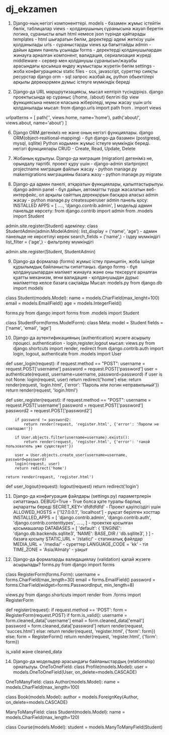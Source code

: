 # dj_ekzamen
1. Django-ның негізгі компоненттері. 
models - базамен жұмыс істейтін бөлік, таблицалар
views - қолданушының сұранысына жауап беретін логика, сұранысты алып html немесе json түрінде қайтарады
templates - html шығаратын бөлім, деректерді әдемі жеткізу үшін қолданылады
urls - сұраныстарды views қа бағыттайды
admin - дайын админ панель ұсынады
forms - деректерді қолданушылардан жинауға арналған компонент, валидация, сериализация жүреді
middleware - сервер мен қолданушы сұранысын/жауабы арасындағы қосымша өңдеу жұмыстары жүретін бөлім
settings - жоба конфигурациясы
static files - ccs, javascript, суреттер сияқты ресурстар
django orm - sql запрос жазбай ақ, python обьектілері арқылы дерекқормен дүмыс істеуге мүмкіндік береді

5. Django-да URL маршрутизациясы, мысал келтіріп түсіндіріңіз. 
django проектысында әр сұраныс (/home, /about) белгілі бір view функциясына немесе класына жіберіледі, мұны жасау үшін urls қолданылады
мысал:
from django.urls import path
from . import views

urlpatterns = [
    path('', views.home, name='home'),
    path('about/', views.about, name='about')
]

6. Django ORM дегеніміз не және оның негізгі функциялары.
django ORM(object-realtional-mapping) - бұл django-да базамен (postgresql, mysql, sqllite) Python кодымен жұмыс істеуге мүмкіндік береді.
негізгі функциялары
CRUD - Create, Read, Update, Delete

7. Жобаның құрылуы. Django-да миграция (migration) дегеніміз не, 
орындалу тәртібі. 
проект құру үшін - django-admin startproject projectname
миграция файлын жасау - python manage.py makemigrations
миграцияны базаға жазу - python manage.py migrate

8. Django-да админ панелі, атқаратын функциялары, қалыптастырылуы.
django admin panel - бұл дайын, автоматты түрде жасалатын веб-интерфейс, ол арқылы сайттың дерекқорын басқара аласыз
admin жасау - python manage.py createsuperuser
admin панель қосу:
INSTALLED APPS = [
    ....,
    'django.contrib.admin',
]
модельді админ панельде көрсету:
from django.contrib import admin 
from .models import Student

admin.site.register(Student)
әдемілеу:
class StudentAdmin(admin.ModelAdmin):
    list_display = ('name', 'age') - админ панельде не көрсетілуі керек
    search_fields = ('name',) - іздеу мүмкіндігі
    list_filter = ('age',) - фильтрлеу мүмкіндігі

admin.site.register(Student, StudentAdmin)

9. Django-да формалар (forms) жұмыс істеу принципін, жоба ішінде 
құрылымдық байланысты сипаттаңыз.
django forms - бұл қолданушылардан мәлімет жинауға және оны тексеруге арналған қуатты механизм, яғни валидация - қолданушыдан дұрыс мәліметтер келсе базаға сақтайды
Мысал:
models.py
from django.db import models

class Student(models.Model):
    name = models.CharField(max_lenght=100)
    email = models.EmailField()
    age = models.IntegerField()

forms.py
from django import forms
from .models import Student

class StudentForm(forms.ModelForm):
    class Meta:
        model = Student
        fields = ['name', 'email', 'age']

10. Django-да аутентификацияның (authentication) жүзеге асырылу 
процесі.
authentication - login,register,logout
мысал:
views.py
from django.shortcuts import render, redirect
from django.contrib.auth import login, logout, authenticate
from .models import User

def user_login(request):
    if request.method == "POST":
        username = request.POST['username']
        password = request.POST['password']
        user = authenticate(request, username=username, password=password)
        if user is not None:
            login(request, user)
            return redirect('home')
        else:
            return render(request, 'login.html', {'error': 'Пароль или логин неправильный'})
    return render(request, 'login.html')

def user_register(request):
    if request.method == "POST":
        username = request.POST['username']
        password = request.POST['password']
        password2 = request.POST['password2']

        if password != password2:
            return render(request, 'register.html', {'error': 'Пароли не совпадают'})

        if User.objects.filter(username=username).exists():
            return render(request, 'register.html', {'error': 'такой пользователь уже существует'})

        user = User.objects.create_user(username=username, password=password)
        login(request, user)
        return redirect('home')

    return render(request, 'register.html')

def user_logout(request):
    logout(request)
    return redirect('login')

11. Django-да конфигурация файлдары (settings.py) параметрлерін 
сипаттаңыз. 
DEBUG=True - True болса қате туралы барлық ақпаратты береді
SECRET_KEY='dfdfdfdfd' - Проект қауіпсіздігі үшін
ALLOWED_HOSTS = ['127.0.0.1', 'localhost'] - рұқсат берілген хосттар
INSTALLED_APPS = [
    'django.contrib.admin',
    'django.contrib.auth',
    'django.contrib.contenttypes',
    .....,
] - проектке қосылған қосымашалар
DATABASES = [
    'default': {
        'ENGINE': 'django.db.backends.sqllite3',
        'NAME': BASE_DIR / 'db.sqllite3',
    }
] - базаға қосылу
STATIC_URL = '/static/' - статикалық файлдар
MEDIA_URL = '/media/' - суреттер
LANGUAGE_CODE = 'kk' - тіл
TIME_ZONE = 'Asia/Almaty' - уақыт

13. Django-да формаларды валидациялау (validation) қалай жүзеге 
асырылады? 
forms.py
from django import forms

class RegisterForm(forms.Form):
    username = forms.CharField(max_length=30)
    email = forms.EmailField()
    password = forms.CharField(widget=forms.PasswordInput, min_length=8)

views.py
from django.shortcuts import render
from .forms import RegisterForm

def register(request):
    if request.method == 'POST':
        form = RegisterForm(request.POST)
        if form.is_valid():
            username = form.cleaned_data['username']
            email = form.cleaned_data['email']
            password = form.cleaned_data['password']
            return render(request, 'succes.html')
        else:
            return render(request, 'register.html', {'form': form})
    else:
        form = RegisterForm()
    return render(request, 'register.html', {'form': form})

is_valid және cleaned_data

14. Django-да модельдер арасындағы байланыстардың (relationship) 
орнатылуы. 
OneToOneField:
class Profile(models.Model):
    user = models.OneToOneField(User, on_delete=models.CASCADE)

OneToManyField:
class Author(models.Model):
    name = models.CharField(max_length=100)

class Book(models.Model):
    author = models.ForeignKey(Author, on_delete=models.CASCADE)

ManyToManyField:
class Student(models.Model):
    name = models.CharField(max_length=120)

class Course(models.Model):
    student = models.ManyToManyField(Student)
